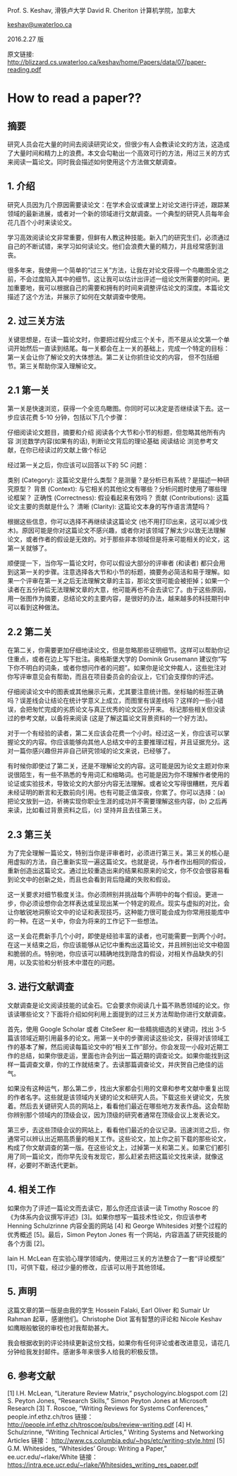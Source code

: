 Prof. S. Keshav, 滑铁卢大学 David R. Cheriton 计算机学院，加拿大

keshav@uwaterloo.ca

2016.2.27 版

原文链接:
http://blizzard.cs.uwaterloo.ca/keshav/home/Papers/data/07/paper-reading.pdf

# How to read a paper??


## 摘要

研究人员会花大量的时间去阅读研究论文，但很少有人会教读论文的方法，这造成了大量时间和精力上的浪费。本文会勾勒出一个高效可行的方法，用过三关的方式来阅读一篇论文。同时我会描述如何使用这个方法做文献调查。

## 1. 介绍

研究人员因为几个原因需要读论文：在学术会议或课堂上对论文进行评述，跟踪某领域的最新进展，或者对一个新的领域进行文献调查。一个典型的研究人员每年会花几百个小时来读论文。

学习高效阅读论文非常重要，但鲜有人教这种技能。新入门的研究生们，必须通过自己的不断试错，来学习如何读论文。他们会浪费大量的精力，并且经常感到沮丧。

很多年来，我使用一个简单的“过三关”方法，让我在对论文获得一个鸟瞰图全览之前，不会过度陷入其中的细节。这让我可以估计出评述一组论文所需要的时间。更加重要地，我可以根据自己的需要和拥有的时间来调整评估论文的深度。本篇论文描述了这个方法，并展示了如何在文献调查中使用。


## 2. 过三关方法

关键思想是，在读一篇论文时，你要把过程分成三个关卡，而不是从论文第一个单词开始然后一直读到结尾。每一关都会在上一关的基础上，完成一个特定的目标：第一关会让你了解论文的大体想法。第二关让你抓住论文的内容， 但不包括细节。第三关帮助你深入理解论文。

## 2.1 第一关

第一关是快速浏览，获得一个全览鸟瞰图。你同时可以决定是否继续读下去。这一步应该花费 5-10 分钟，包括以下几个步骤：

仔细阅读论文题目，摘要和介绍
阅读各个大节和小节的标题，但忽略其他所有内容
浏览数学内容(如果有的话), 判断论文背后的理论基础
阅读结论
浏览参考文献，在你已经读过的文献上做个标记

经过第一关之后，你应该可以回答以下的 5C 问题：

类别 (Category): 这篇论文是什么类型？是测量？是分析已有系统？是描述一种研究原型？
背景 (Context): 与它相关的其他论文有哪些？分析问题时使用了哪些理论框架？
正确性 (Correctness): 假设看起来有效吗？
贡献 (Contributions): 这篇论文主要的贡献是什么？
清晰 (Clarity): 这篇论文本身的写作语言清楚吗？

根据这些信息，你可以选择不再继续读这篇论文 (也不用打印出来，这可以减少伐木)。原因可能是你对这篇论文不感兴趣，或者你对该领域了解太少以致无法理解论文，或者作者的假设是无效的。对于那些非本领域但是将来可能相关的论文，这第一关就够了。

顺便提一下，当你写一篇论文时，你可以假设大部分的评审者 (和读者) 都只会用到这第一关的步骤。注意选择各大节和小节的标题，摘要务必简洁和易于理解。如果一个评审在第一关之后无法理解文章的主旨，那论文很可能会被拒掉；如果一个读者在五分钟后无法理解文章的大意，他可能再也不会去读它了。由于这些原因，用一张图作为摘要，总结论文的主要内容，是很好的办法，越来越多的科技期刊中可以看到这种做法。

## 2.2 第二关

在第二关，你需要更加仔细地读论文，但是忽略那些证明细节。这样可以帮助你记住重点，或者在边上写下批注。奥格斯堡大学的 Dominik Grusemann 建议你“写下你不明白的词条，或者你想问作者的问题”。如果你是论文仲裁人，这些批注对你写评审意见会有帮助，而且在项目委员会的会议上，它们会支撑你的评述。

仔细阅读论文中的图表或其他展示元素，尤其要注意统计图。坐标轴的标签正确吗？误差线会让结论在统计学意义上成立，而图里有误差线吗？这样的一些小错误，会把匆忙完成的劣质论文与真正优秀的论文区分开来。
标记那些相关但没读过的参考文献，以备将来阅读 (这是了解这篇论文背景资料的一个好方法)。

对于一个有经验的读者，第二关应该会花费一个小时。经过这一关，你应该可以掌握论文的内容。你应该能够向其他人总结文中的主要推理过程，并且证据充分。这对一篇你感兴趣但并非自己研究领域的论文来说，已经够了。

有时候你即使过了第二关，还是不理解论文的内容。这可能是因为论文主题对你来说很陌生，有一些不熟悉的专用词汇和缩略词。也可能是因为你不理解作者使用的论证或实验技术，导致论文的大部分内容无法理解。或者论文写得很糟糕，充斥着未经证明的断言和无数前向引用。也有可能正值深夜，你累了。你可以选择：(a) 把论文放到一边，祈祷实现你职业生涯的成功并不需要理解这些内容，(b) 之后再来读，比如看过背景资料之后，(c) 坚持并且去往第三关。

## 2.3 第三关

为了完全理解一篇论文，特别当你是评审者时，必须进行第三关。第三关的核心是用虚拟的方法，自己重新实现一遍这篇论文。也就是说，与作者作出相同的假设，重新创造出这篇论文。通过比较重造出来的结果和原来的论文，你不仅会很容易看到论文中的创新之处，而且也会看到背后隐藏的失败和假设。

这一关要求对细节极度关注。你必须辨别并挑战每个声明中的每个假设。更进一步，你必须设想你会怎样表达或呈现出某一个特定的观点。现实与虚拟的对比，会让你敏锐地洞察论文中的论证和表现技巧，这种能力很可能会成为你常用技能库中的一种。在这一关中，你会为将来的工作记下一些想法。

这一关会花费新手几个小时，即使是经验丰富的读者，也可能需要一到两个小时。在这一关结束之后，你应该能够从记忆中重构出这篇论文，并且辨别出论文中稳固和脆弱的点。特别地，你应该可以精确地找到隐含的假设，对相关作品缺失的引用，以及实验和分析技术中潜在的问题。

## 3. 进行文献调查

文献调查是论文阅读技能的试金石。它会要求你阅读几十篇不熟悉领域的论文。你该读哪些论文？下面将介绍如何利用上面提到的过三关方法帮助你进行文献调查。

首先，使用 Google Scholar 或者 CiteSeer 和一些精挑细选的关键词，找出 3-5 篇该领域近期引用最多的论文。用第一关中的步骤阅读这些论文，获得对该领域工作的基本了解，然后阅读每篇论文中的“相关工作”部分。你会发现一小段对近期工作的总结，如果你很走运，里面也许会列出一篇近期的调查论文。如果你能找到这样一篇调查文章，你的工作就结束了。去读那篇调查论文，并庆贺自己绝佳的运气。

如果没有这种运气，那么第二步，找出大家都会引用的文章和参考文献中重复出现的作者名字。这些就是该领域内关键的论文和研究人员。下载这些关键论文，先放着。然后去关键研究人员的网站上，看看他们最近在哪些地方发表作品。这会帮助你辨别那个领域内的顶级会议，因为顶级的研究者通常在顶级会议上发表论文。

第三步，去这些顶级会议的网站上，看看他们最近的会议记录。迅速浏览之后，你通常可以辨认出近期高质量的相关工作。这些论文，加上你之前下载的那些论文，构成了你文献调查的第一版。在这些论文上，过掉第一关和第二关。如果它们都引用了同一篇论文，而你早先没有发现它，那么赶紧去把这篇论文找来读，就像这样，必要时不断迭代更新。

## 4. 相关工作

如果你为了评述一篇论文而去读它，那么你还应该读一读 Timothy Roscoe 的《为体系内会议撰写评述》[3]。如果你想写一篇技术性论文，你应该参考 Henning Schulzrinne 内容全面的网站 [4] 和 George Whitesides 对整个过程的优秀概述 [5]。最后，Simon Peyton Jones 有一个网站，内容涵盖了研究技能的各个方面 [2]。

Iain H. McLean 在实验心理学领域内，使用过三关的方法整合了一套“评论模型” [1]，可供下载，经过少量的修改，应该可以用于其他领域。

## 5. 声明

这篇文章的第一版是由我的学生 Hossein Falaki, Earl Oliver 和 Sumair Ur Rahman 起草，感谢他们。Christophe Diot 富有智慧的评论和 Nicole Keshav 如鹰眼般敏锐的审校也对我帮助甚大。

我会根据收到的评论持续更新这份文档，如果你有任何评论或者改进意见，请花几分钟给我发封邮件。感谢多年来很多人给我的积极反馈。

## 6. 参考文献

[1] I.H. McLean, “Literature Review Matrix,” psychologyinc.blogspot.com
[2] S. Peyton Jones, “Research Skills,” Simon Peyton Jones at Microsoft Research
[3] T. Roscoe, “Writing Reviews for Systems Conferences,” people.inf.ethz.ch/tros
链接：
http://people.inf.ethz.ch/troscoe/pubs/review-writing.pdf
[4] H. Schulzrinne, “Writing Technical Articles,” Writing Systems and Networking Articles
链接：
http://www.cs.columbia.edu/~hgs/etc/writing-style.html
[5] G.M. Whitesides, “Whitesides’ Group: Writing a Paper,” ee.ucr.edu/~rlake/White
链接：
https://intra.ece.ucr.edu/~rlake/Whitesides_writing_res_paper.pdf
